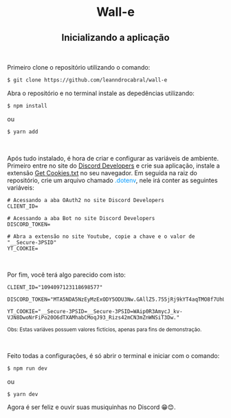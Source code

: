 <h1 align= "center">Wall-e</h1>

<h2 align= "center">Inicializando a aplicação</h2>

<br/>

<p>Primeiro clone o repositório utilizando o comando:</p>

```bash
$ git clone https://github.com/leanndrocabral/wall-e
```

<p>Abra o repositório e no terminal instale as depedências utilizando:</p>

```bash
$ npm install
```

<p>ou</p>

```bash
$ yarn add
```

<br/>

<p> Após tudo instalado, é hora de criar e configurar as variáveis de ambiente. Primeiro entre no site do 
<a href="https://discord.com/developers/applications" target="_blank">Discord Developers</a> e crie sua aplicação, instale a extensão <a href="https://chrome.google.com/webstore/detail/open-cookiestxt/gdocmgbfkjnnpapoeobnolbbkoibbcif" target="_blank">Get Cookies.txt</a> no seu navegador. Em seguida na raiz do repositório, crie um arquivo chamado <span style="color:#0099ff">.dotenv</span>, nele irá conter as seguintes variáveis:</p>

```
# Acessando a aba OAuth2 no site Discord Developers
CLIENT_ID= 

# Acessando a aba Bot no site Discord Developers
DISCORD_TOKEN=

# Abra a extensão no site Youtube, copie a chave e o valor de "__Secure-3PSID"
YT_COOKIE=
```

<br/>

<p>Por fim, você terá algo parecido com isto: </p>

```
CLIENT_ID="1094097123118698577"

DISCORD_TOKEN="MTA5NDA5NzEyMzExODY5ODU3Nw.GAllZ5.755jRj9kYT4aqTMO8f7UhUalVEQwi63lbt1CFg"

YT_COOKIE="__Secure-3PSID=__Secure-3PSID=WAip0R3AmycJ_kv-VJN8DwoNrFiPo20O6dTXAMhabCMoqJ93_Rizs42mCN3mZnWNSiT3Dw."
```

<p><small>Obs: Estas variáves possuem valores fictícios, apenas para fins de demonstração.</small></p>

<br/>

<p>Feito todas a configurações, é só abrir o terminal e iniciar com o comando:</p>

```bash
$ npm run dev
```

ou

```bash
$ yarn dev
```

<p>Agora é ser feliz e ouvir suas musiquinhas no Discord 😁😊.</p>

